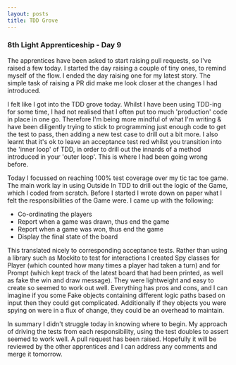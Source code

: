 ```yaml
---
layout: posts
title: TDD Grove
---
```

### 8th Light Apprenticeship - Day 9


The apprentices have been asked to start raising pull requests, so I've raised a few today. I started the day raising a couple of tiny ones, to remind myself of the flow. I ended the day raising one for my latest story. The simple task of raising a PR did make me look closer at the changes I had introduced. 

<!--break-->

I felt like I got into the TDD grove today. Whilst I have been using TDD-ing for some time, I had not realised that I often put too much 'production' code in place in one go. Therefore I'm being more mindful of what I'm writing & have been diligently trying to stick to programming just enough code to get the test to pass, then adding a new test case to drill out a bit more.  I also learnt that it's ok to leave an acceptance test red whilst you transition into the 'inner loop' of TDD, in order to drill out the innards of a method introduced in your 'outer loop'. This is where I had been going wrong before. 

Today I focussed on reaching 100% test coverage over my tic tac toe game. The main work lay in using Outside In TDD to drill out the logic of the Game, which I coded from scratch. Before I started I wrote down on paper what I felt the responsibilities of the Game were. I came up with the following:
- Co-ordinating the players
- Report when a game was drawn, thus end the game
- Report when a game was won, thus end the game
- Display the final state of the board

This translated nicely to corresponding acceptance tests. Rather than using a library such as Mockito to test for interactions I created Spy classes for Player (which counted how many times a player had taken a turn) and for Prompt (which kept track of the latest board that had been printed, as well as fake the win and draw message). They were lightweight and easy to create so seemed to work out well. Everything has pros and cons, and I can imagine if you some Fake objects containing different logic paths based on input then they could get complicated. Additionally if they objects you were spying on were in a flux of change, they could be an overhead to maintain. 

In summary I didn't struggle today in knowing where to begin. My approach of driving the tests from each responsibility, using the test doubles to assert seemed to work well. A pull request has been raised. Hopefully it will be reviewed by the other apprentices and I can address any comments and merge it tomorrow. 